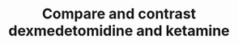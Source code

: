 ---
title: "Compare and contrast dexmedetomidine and ketamine"
entityType: SAQ
exam: PEX
college: CICM
year: 2015
sitting: A
question: 22
passRate: 50
EC_extraCredit:
- "The better answers were in a table format."
- "Noting dexmedetomidine is metabolised to inactive metabolites and ketamine is metabolised to norketamine gained marks, specific pathways were not required."
- "When comparing two drugs it would be useful to note that though they both provide sedation with analgesia they are used in different circumstances."
EC_errorsCommon:
- "The pharmacokinetic information required was not detailed but only minimal marks can be awarded for ‘administered IV with 100% bioavailability, liver metabolism and renal excretion’ which was a common answer."
- "The pharmacodynamic effects often omitted the cardiovascular and respiratory effects of ketamine (particularly bronchodilation)."
---